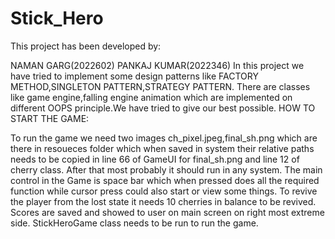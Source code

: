 # Stick_Hero
This project has been developed by:

NAMAN GARG(2022602)
PANKAJ KUMAR(2022346)
In this project we have tried to implement some design patterns like FACTORY METHOD,SINGLETON PATTERN,STRATEGY PATTERN. There are classes like game engine,falling engine animation which are implemented on different OOPS principle.We have tried to give our best possible. HOW TO START THE GAME:

To run the game we need two images ch_pixel.jpeg,final_sh.png which are there in resoueces folder which when saved in system their relative paths needs to be copied in line 66 of GameUI for final_sh.png and line 12 of cherry class. After that most probably it should run in any system.
The main control in the Game is space bar which when pressed does all the required function while cursor press could also start or view some things.
To revive the player from the lost state it needs 10 cherries in balance to be revived.
Scores are saved and showed to user on main screen on right most extreme side.
StickHeroGame class needs to be run to run the game.
